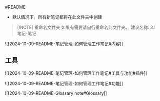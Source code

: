 #README

- 默认情况下，所有新笔记都将在此文件夹中创建

> [!NOTE] 重命名文件夹
> 如果有需要请自行重命名此文件夹。
> 建议名称: 3.1 笔记-笔记

![[2024-10-09-README-笔记管理-如何管理工作笔记#内容]]

## 工具

![[2024-10-09-README-笔记管理-如何管理工作笔记#工具与功能#插件]]

![[2024-10-09-README-笔记管理-如何管理工作笔记#功能]]

![[2024-10-09-README-Glossary note#Glossary]]
